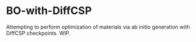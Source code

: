 # BO-with-DiffCSP

Attempting to perform optimization of materials via ab initio generation with DiffCSP checkpoints. WIP.

